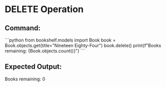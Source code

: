 # DELETE Operation

## Command:
\`\`\`python
from bookshelf.models import Book
book = Book.objects.get(title="Nineteen Eighty-Four")
book.delete()
print(f"Books remaining: {Book.objects.count()}")
\`\`\`

## Expected Output:
Books remaining: 0
